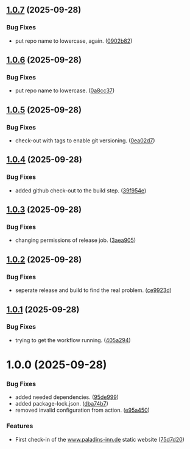 ## [1.0.7](https://github.com/Paladins-Inn/www-paladins-inn-de/compare/v1.0.6...v1.0.7) (2025-09-28)


### Bug Fixes

* put repo name to lowercase, again. ([0902b82](https://github.com/Paladins-Inn/www-paladins-inn-de/commit/0902b82b4177cbcf36f0cd86e769b50d4be94e58))

## [1.0.6](https://github.com/Paladins-Inn/www-paladins-inn-de/compare/v1.0.5...v1.0.6) (2025-09-28)


### Bug Fixes

* put repo name to lowercase. ([0a8cc37](https://github.com/Paladins-Inn/www-paladins-inn-de/commit/0a8cc37d36e02e79726cbdf5115998ad5b29cc72))

## [1.0.5](https://github.com/Paladins-Inn/www-paladins-inn-de/compare/v1.0.4...v1.0.5) (2025-09-28)


### Bug Fixes

* check-out with tags to enable git versioning. ([0ea02d7](https://github.com/Paladins-Inn/www-paladins-inn-de/commit/0ea02d728fc60514088dc661f82eb51ba82247ba))

## [1.0.4](https://github.com/Paladins-Inn/www-paladins-inn-de/compare/v1.0.3...v1.0.4) (2025-09-28)


### Bug Fixes

* added github check-out to the build step. ([39f954e](https://github.com/Paladins-Inn/www-paladins-inn-de/commit/39f954ee19fcec7121684e79cc363f89ecfe5c72))

## [1.0.3](https://github.com/Paladins-Inn/www-paladins-inn-de/compare/v1.0.2...v1.0.3) (2025-09-28)


### Bug Fixes

* changing permissions of release job. ([3aea905](https://github.com/Paladins-Inn/www-paladins-inn-de/commit/3aea9056129d7e97add57d4daa67e57c25430153))

## [1.0.2](https://github.com/Paladins-Inn/www-paladins-inn-de/compare/v1.0.1...v1.0.2) (2025-09-28)


### Bug Fixes

* seperate release and build to find the real problem. ([ce9923d](https://github.com/Paladins-Inn/www-paladins-inn-de/commit/ce9923d4f95591cd35f313892dec2a4bde7f0a0c))

## [1.0.1](https://github.com/Paladins-Inn/www-paladins-inn-de/compare/v1.0.0...v1.0.1) (2025-09-28)


### Bug Fixes

* trying to get the workflow running. ([405a294](https://github.com/Paladins-Inn/www-paladins-inn-de/commit/405a29471a463eae72aeb4719a43359db34722df))

# 1.0.0 (2025-09-28)


### Bug Fixes

* added needed dependencies. ([95de999](https://github.com/Paladins-Inn/www-paladins-inn-de/commit/95de999344b61df6a9382b8880fb2b7aa07a3a4b))
* added package-lock.json. ([dba74b7](https://github.com/Paladins-Inn/www-paladins-inn-de/commit/dba74b70bbb73e11953501d33e72041aeacb528a))
* removed invalid configuration from action. ([e95a450](https://github.com/Paladins-Inn/www-paladins-inn-de/commit/e95a4505778cb21e906d740835a7821ce45d0984))


### Features

* First check-in of the www.paladins-inn.de static website ([75d7d20](https://github.com/Paladins-Inn/www-paladins-inn-de/commit/75d7d20716d5a1d81ba8449b89e9a0d45067ee86))

